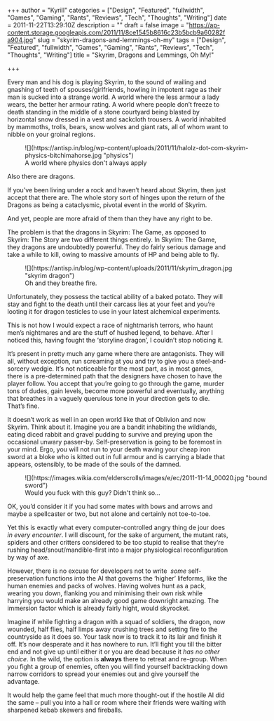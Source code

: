 +++
author = "Kyrill"
categories = ["Design", "Featured", "fullwidth", "Games", "Gaming", "Rants", "Reviews", "Tech", "Thoughts", "Writing"]
date = 2011-11-22T13:29:10Z
description = ""
draft = false
image = "https://ap-content.storage.googleapis.com/2011/11/8ce1545b8616c23b5bcb9a60282fa904.jpg"
slug = "skyrim-dragons-and-lemmings-oh-my"
tags = ["Design", "Featured", "fullwidth", "Games", "Gaming", "Rants", "Reviews", "Tech", "Thoughts", "Writing"]
title = "Skyrim, Dragons and Lemmings, Oh My!"

+++


Every man and his dog is playing Skyrim, to the sound of wailing and gnashing of teeth of spouses/girlfriends, howling in impotent rage as their man is sucked into a strange world. A world where the less armour a lady wears, the better her armour rating. A world where people don’t freeze to death standing in the middle of a stone courtyard being blasted by horizontal snow dressed in a vest and sackcloth trousers. A world inhabited by mammoths, trolls, bears, snow wolves and giant rats, all of whom want to nibble on your groinal regions.

<figure class="thumbnail wp-caption aligncenter" style="width: 510px">
![](https://antisp.in/blog/wp-content/uploads/2011/11/halolz-dot-com-skyrim-physics-bitchimahorse.jpg "physics")
<figcaption class="caption wp-caption-text">A world where physics don't always apply</figcaption></figure>Also there are dragons.

If you’ve been living under a rock and haven’t heard about Skyrim, then just accept that there are. The whole story sort of hinges upon the return of the Dragons as being a cataclysmic, pivotal event in the world of Skyrim.

And yet, people are more afraid of them than they have any right to be.

The problem is that the dragons in Skyrim: The Game, as opposed to Skyrim: The Story are two different things entirely. In Skyrim: The Game, they dragons are undoubtedly powerful. They do fairly serious damage and take a while to kill, owing to massive amounts of HP and being able to fly.

<figure class="thumbnail wp-caption aligncenter" style="width: 490px">
![](https://antisp.in/blog/wp-content/uploads/2011/11/skyrim_dragon.jpg "skyrim dragon")
<figcaption class="caption wp-caption-text">Oh and they breathe fire.</figcaption></figure>Unfortunately, they possess the tactical ability of a baked potato. They will stay and fight to the death until their carcass lies at your feet and you’re looting it for dragon testicles to use in your latest alchemical experiments.

This is not how I would expect a race of nightmarish terrors, who haunt men’s nightmares and are the stuff of hushed legend, to behave. After I noticed this, having fought the ‘storyline dragon’, I couldn’t stop noticing it.

It’s present in pretty much any game where there are antagonists. They will all, without exception, run screaming at you and try to give you a steel-and-sorcery wedgie. It’s not noticeable for the most part, as in most games, there is a pre-determined path that the designers have chosen to have the player follow. You accept that you’re going to go through the game, murder tons of dudes, gain levels, become more powerful and eventually, anything that breathes in a vaguely querulous tone in your direction gets to die. That’s fine.

It doesn’t work as well in an open world like that of Oblivion and now Skyrim. Think about it. Imagine you are a bandit inhabiting the wildlands, eating diced rabbit and gravel pudding to survive and preying upon the occasional unwary passer-by. Self-preservation is going to be foremost in your mind. Ergo, you will not run to your death waving your cheap iron sword at a bloke who is kitted out in full armour and is carrying a blade that appears, ostensibly, to be made of the souls of the damned.

<figure class="thumbnail wp-caption aligncenter" style="width: 570px">
![](https://images.wikia.com/elderscrolls/images/e/ec/2011-11-14_00020.jpg "bound sword")
<figcaption class="caption wp-caption-text">Would you fuck with this guy? Didn't think so...</figcaption></figure>OK, you’d consider it if you had some mates with bows and arrows and maybe a spellcaster or two, but not alone and certainly not toe-to-toe.

Yet this is exactly what every computer-controlled angry thing de jour does *in every encounter*. I will discount, for the sake of argument, the mutant rats, spiders and other critters considered to be too stupid to realise that they’re rushing head/snout/mandible-first into a major physiological reconfiguration by way of axe.

However, there is no excuse for developers not to write  *some* self-preservation functions into the AI that governs the ‘higher’ lifeforms, like the human enemies and packs of wolves. Having wolves hunt as a pack, wearing you down, flanking you and minimising their own risk while harrying you would make an already good game downright amazing. The immersion factor which is already fairly hight, would skyrocket.

Imagine if while fighting a dragon with a squad of soldiers, the dragon, now wounded, half flies, half limps away crushing trees and setting fire to the countryside as it does so. Your task now is to track it to its lair and finish it off. It’s now desperate and it has nowhere to run. It’ll fight you till the bitter end and not give up until either it or you are dead because it *has no other choice*. In the wild, the option is **always** there to retreat and re-group. When you fight a group of enemies, often you will find yourself backtracking down narrow corridors to spread your enemies out and give yourself the advantage.

It would help the game feel that much more thought-out if the hostile AI did the same – pull you into a hall or room where their friends were waiting with sharpened kebab skewers and fireballs.


